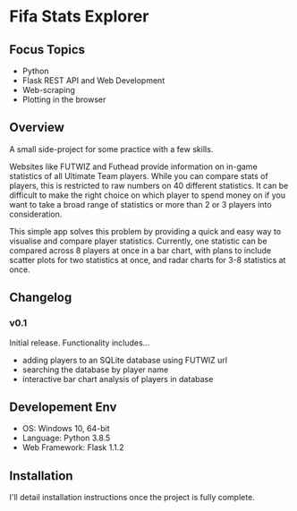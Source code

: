 # Fifa Stats Explorer

## Focus Topics
* Python
* Flask REST API and Web Development
* Web-scraping
* Plotting in the browser

## Overview
A small side-project for some practice with a few skills.

Websites like FUTWIZ and Futhead provide information on in-game statistics of all Ultimate Team players. While you can compare stats of players, this is restricted to raw numbers on 40 different statistics. It can be difficult to make the right choice on which player to spend money on if you want to take a broad range of statistics or more than 2 or 3 players into consideration.

This simple app solves this problem by providing a quick and easy way to visualise and compare player statistics. Currently, one statistic can be compared across 8 players at once in a bar chart, with plans to include scatter plots for two statistics at once, and radar charts for 3-8 statistics at once.

## Changelog
### v0.1
Initial release. Functionality includes... 
* adding players to an SQLite database using FUTWIZ url
* searching the database by player name
* interactive bar chart analysis of players in database 

## Developement Env
* OS: Windows 10, 64-bit
* Language: Python 3.8.5
* Web Framework: Flask 1.1.2

## Installation
I'll detail installation instructions once the project is fully complete. 